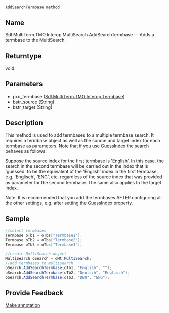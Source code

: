 

# 
    AddSearchTermbase method



## Name

Sdl.MultiTerm.TMO.Interop.MultiSearch.AddSearchTermbase —          Adds a termbase to the MultiSearch.



## Returntype

void



## Parameters

* pxo\_termbase ([Sdl.MultiTerm.TMO.Interop.Termbase](Sdl.MultiTerm.TMO.Interop.Termbase.html))
* bstr\_source (String)
* bstr\_target (String)




## Description



This method is used to add termbases to a multiple termbase search. It requires a termbase object as well as the source and target index for each termbase as parameters. Note that if you use [GuessIndex](Sdl.MultiTerm.TMO.Interop.MultiSearch.GuessIndex.html) the search behaves as follows:

Suppose the source index for the first termbase is 'English'. In this case, the search in the second termbase will be carried out in the index that is 'guessed' to be the equivalent of the 'English' index in the first termbase, e.g. 'Englisch', 'ENG', etc. regardless of the source index that was provided as parameter for the second termbase. The same also applies to the target index.

Note: It is recommended that you add the termbases AFTER configuring all the other settings, e.g. after setting the [GuessIndex](Sdl.MultiTerm.TMO.Interop.MultiSearch.GuessIndex.html) property.



## Sample


```cs
//select termbases
Termbase oTb1 = oTbs["Termbase1"];
Termbase oTb2 = oTbs["Termbase2"];
Termbase oTb3 = oTbs["Termbase3"];

//create MultiSearch object
MultiSearch oSearch = oMt.MultiSearch;
//add termbases to multisearch
oSearch.AddSearchTermbase(oTb1, "English", "");
oSearch.AddSearchTermbase(oTb2, "Deutsch", "Englisch");
oSearch.AddSearchTermbase(oTb3, "DEU", "ENG");
```



## Provide Feedback

[Make annotation](mailto:sdk-feedback@sdl.com&amp;subject=Reference%20for%20Sdl.MultiTerm.TMO.Interop.MultiSearch.AddSearchTermbase)

